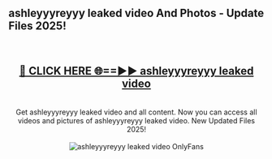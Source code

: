 <h2>ashleyyyreyyy leaked video And Photos - Update Files 2025!</h2>
<br>
<div align="center">
<h2><a href="https://top-ai-tools.click/QrbHav" rel="nofollow">🔴 CLICK HERE 🌐==►► ashleyyyreyyy leaked video</a></h2>
<br>
Get ashleyyyreyyy leaked video and all content. Now you can access all videos and pictures of ashleyyyreyyy leaked video. New Updated Files 2025!
<br>
<br>
<a href="https://top-ai-tools.click/QrbHav" rel="nofollow" data-target="animated-image.originalLink"><img src="https://i.ibb.co.com/WyWwxjT/player-gif2.gif" alt="ashleyyyreyyy leaked video OnlyFans" style="max-width: 100%; display: inline-block;" data-target="animated-image.originalImage"></a>
</div>
<br>